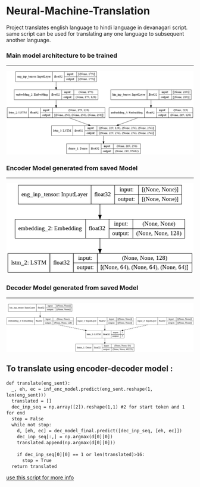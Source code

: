 # Neural-Machine-Translation
Project translates english language to hindi language in devanagari script. same script can be used for translating any one language to subsequent another language.

### Main model architecture to be trained
----
![Main Model to be trained](https://github.com/ravis2114/Neural-Machine-Translation/blob/main/model_images/model.png)

### Encoder Model generated from saved Model
----
![Encoder Model generated from saved Model](https://github.com/ravis2114/Neural-Machine-Translation/blob/main/model_images/encoder_model.png)

### Decoder Model generated from saved Model
----
![Decoder Model generated from saved Model](https://github.com/ravis2114/Neural-Machine-Translation/blob/main/model_images/decoder_model.png)


To translate using encoder-decoder model :
----
```
def translate(eng_sent):
  _, eh, ec = inf_enc_model.predict(eng_sent.reshape(1, len(eng_sent)))
  translated = []
  dec_inp_seq = np.array([2]).reshape(1,1) #2 for start token and 1 for end
  stop = False
  while not stop:
    d, [eh, ec] = dec_model_final.predict([dec_inp_seq, [eh, ec]])
    dec_inp_seq[:,] = np.argmax(d[0][0])
    translated.append(np.argmax(d[0][0]))

    if dec_inp_seq[0][0] == 1 or len(translated)>16:
      stop = True
  return translated
```
[use this script for more info][link1]




[link1]: <https://github.com/ravis2114/Neural-Machine-Translation/blob/main/encoder_decoder.py>
